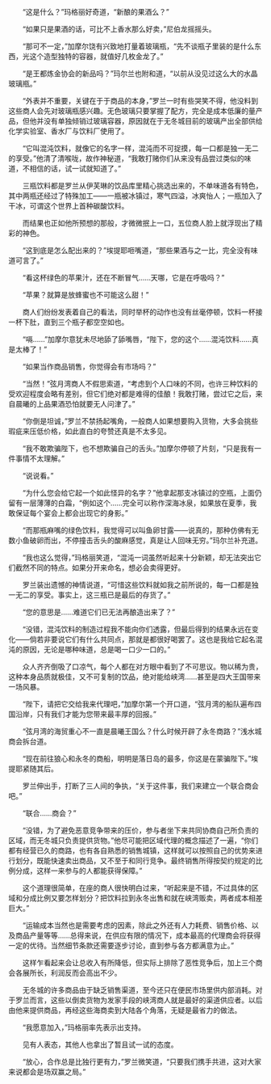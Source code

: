 　　“这是什么？”玛格丽好奇道，“新酿的果酒么？”

　　“如果只是果酒的话，可比不上香水那么好卖，”尼伯龙摇摇头。

　　“那可不一定，”加摩尔饶有兴致地打量着玻璃瓶，“先不谈瓶子里装的是什么东西，光这个造型独特的容器，就值好几枚金龙了。”

　　“是王都炼金协会的新品吗？”玛尔兰也附和道，“以前从没见过这么大的水晶玻璃瓶。”

　　“外表并不重要，关键在于于商品的本身，”罗兰一时有些哭笑不得，他没料到这些商人会先对玻璃瓶感兴趣。无色玻璃只要掌握了配方，完全是成本低廉的量产品，但他并没有单独倾销过玻璃容器，原因就在于无冬城目前的玻璃产出全部供给化学实验室、香水厂与饮料厂使用了。

　　“它叫混沌饮料，就像它的名字一样，混沌而不可捉摸，每一口都是独一无二的享受。”他清了清喉咙，故作神秘道，“我敢打赌你们从来没有品尝过类似的味道，不相信的话，试一试就知道了。”

　　三瓶饮料都是罗兰从伊芙琳的饮品库里精心挑选出来的，不单味道各有特色，其中两瓶还经过了特殊加工——一瓶被冰镇过，寒气四溢，冰爽怡人；一瓶加入了干冰，可谓这个世界上首种碳酸饮料。

　　而结果也正如他所预想的那般，才微微抿上一口，五位商人脸上就浮现出了精彩的神色。

　　“这到底是怎么配出来的？”埃提耶咂嘴道，“那些果酒与之一比，完全没有味道可言了。”

　　“看这杯绿色的苹果汁，还在不断冒气……天哪，它是在呼吸吗？”

　　“苹果？就算是放蜂蜜也不可能这么甜！”

　　商人们纷纷发表着自己的看法，同时举杯的动作也没有丝毫停顿，饮料一杯接一杯下肚，直到三个瓶子都空空如也。

　　“嗝……”加摩尔意犹未尽地舔了舔嘴唇，“陛下，您的这个……混沌饮料……真是太棒了！”

　　“如果当作商品销售，你觉得会有市场吗？”

　　“当然！”弦月湾商人不假思索道，“考虑到个人口味的不同，也许三种饮料的受欢迎程度会略有差别，但它们绝对都是难得的佳酿！我敢打赌，尝过它之后，来自晨曦的上品果酒恐怕就要无人问津了。”

　　“你倒是坦诚，”罗兰不禁扬起嘴角，一般商人如果想要购入货物，大多会挑些瑕疵来压低价格，如此直白的夸赞还真是不太多见。

　　“我不敢欺骗陛下，也不想欺骗自己的舌头。”加摩尔停顿了片刻，“只是我有一件事情不太理解。”

　　“说说看。”

　　“为什么您会给它起一个如此怪异的名字？”他拿起那支冰镇过的空瓶，上面仍留有一层薄薄的白霜，“例如这个……完全可以称作深海冰泉，如果放在夏季，我敢保证每个宴会上都会出现它的身影。”

　　“而那瓶麻嘴的绿色饮料，我觉得可以叫鱼卵甘露——说真的，那种仿佛有无数小鱼破卵而出，不停撞击舌头的酸麻感觉，真是让人回味无穷。”玛尔兰补充道。

　　“我也这么觉得，”玛格丽笑道，“混沌一词虽然听起来十分新颖，却无法突出它们截然不同的特点。如果分开来命名，想必会卖得更好。

　　罗兰装出遗憾的神情说道，“可惜这些饮料就如我之前所说的，每一口都是独一无二的享受。事实上，这三瓶已是最后的存货了。”

　　“您的意思是……难道它们已无法再酿造出来了？”

　　“没错，混沌饮料的制造过程我不能向你们透露，但最后得到的结果永远在变化——倘若非要说它们有什么共同点，那就是都很好喝罢了。这也是我给它起名混沌的原因，无论是哪种味道，总是喝一口少一口的。”

　　众人齐齐倒吸了口凉气，每个人都在对方眼中看到了不可思议。物以稀为贵，这种本身品质就极佳，又不可复制的饮品，绝对能给峡湾……甚至是四大王国带来一场风暴。

　　“陛下，请把它交给我来代理吧，”加摩尔第一个开口道，“弦月湾的船队遍布四国沿岸，只有我们才能为您带来最丰厚的回报。”

　　“弦月湾的海贸重心不一直是晨曦王国么？什么时候开辟了永冬商路？”浅水城商会拆台道。

　　“现在前往狼心和永冬的商船，明明是落日岛的最多，你这是在蒙骗陛下。”埃提耶紧随其后。

　　罗兰伸出手，打断了三人间的争执，“关于这件事，我们来建立一个联合商会吧。”

　　“联合……商会？”

　　“没错，为了避免恶意竞争带来的压价，参与者坐下来共同协商自己所负责的区域，而无冬城只负责提供货物。”他尽可能把区域代理的概念描述了一遍，“你们都有经营已久的商路，也有各自熟悉的销售城镇，这样就可以按照自己的优势来进行划分，既能快速卖出商品，又不至于和同行竞争。最终销售所得按契约规定的比例分成，这样一来参与的人都能获得保障。”

　　这个道理很简单，在座的商人很快明白过来，“听起来是不错，不过具体的区域和分成比例又要怎样划分？把饮料拉到永冬出售和就在峡湾贩卖，两者成本相差巨大。”

　　“运输成本当然也是需要考虑的因素，除此之外还有人力耗费、销售价格、以及商品产量等等……总得来说，在供应有限的情况下，成本最高的代理商会将获得一定的优待。当然细节条款还需要逐步讨论，直到参与各方都满意为止。”

　　这样乍看起来会让总收入有所降低，但实际上排除了恶性竞争后，加上三个商会各展所长，利润反而会高出不少。

　　无冬城的许多商品由于缺乏销售渠道，至今还只在便民市场里供内部消耗。对于罗兰而言，这些以倒卖货物为发家手段的峡湾商人就是最好的渠道供应者。以后由他来提供商品，再经这些海商卖到大陆各个角落，无疑是最省力的做法。

　　“我愿意加入，”玛格丽率先表示出支持。

　　见有人表态，其他人也拿出了暂且试一试的态度。

　　“放心，合作总是比独行更有力，”罗兰微笑道，“只要我们携手共进，这对大家来说都会是场双赢之局。”

